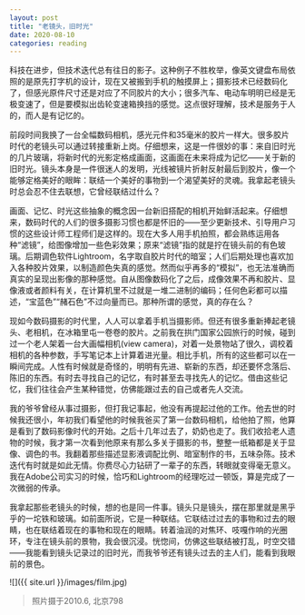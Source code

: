 ```yaml
---
layout: post
title: "老镜头，旧时光"
date: 2020-08-10
categories: reading
---
```


科技在进步，但技术迭代总有往日的影子。这种例子不胜枚举，像英文键盘布局依照的是原先打字机的设计，现在又被搬到手机的触摸屏上；摄影技术已经数码化了，但感光原件尺寸还是对应了不同胶片的大小；很多汽车、电动车明明已经是无极变速了，但是要模拟出齿轮变速箱换挡的感觉。这点很好理解，技术是服务于人的，而人是有记忆的。

前段时间我换了一台全幅数码相机，感光元件和35毫米的胶片一样大。很多胶片时代的老镜头可以通过转接重新上岗。仔细想来，这是一件很妙的事：来自旧时光的几片玻璃，将新时代的光影定格成画面，这画面在未来将成为记忆——关于新的旧时光。镜头本身是一件很迷人的发明，光线被镜片折射反射最后到胶片，像一个能够定格美好的眼眸：联结一个美好的事物到一个渴望美好的灵魂。我拿起老镜头时总会忍不住去联想，它曾经联结过什么？

画面、记忆、时光这些抽象的概念因一台新旧搭配的相机开始鲜活起来。仔细想来，数码时代的人们的很多摄影习惯也都是怀旧的——至少更新技术、引导用户习惯的这些设计师工程师们是这样的。现在大多人用手机拍照，都会熟练运用各种“滤镜”，给图像增加一些色彩效果；原来“滤镜”指的就是拧在镜头前的有色玻璃。后期调色软件Lightroom，名字取自胶片时代的暗室；人们后期处理也喜欢加入各种胶片效果，以制造颜色失真的感觉。然而似乎再多的“模拟”，也无法准确而真实的呈现出影像的那种感觉。自从图像数码化了之后，成像效果不再和胶片、显像液或者颜料有关，在计算机里不过就是一堆二进制的编码；任何色彩都可以描述，“宝蓝色”“赭石色”不过向量而已。那种所谓的感觉，真的存在么？

现如今数码摄影的时代里，人人可以拿着手机当摄影师。但还有很多重新捧起老镜头、老相机，在冰箱里屯一卷卷的胶片。之前我在拱门国家公园旅行的时候，碰到过一个老人架着一台大画幅相机(view camera)，对着一处景物站了很久，调校着相机的各种参数，手写笔记本上计算着进光量。相比手机，所有的这些都可以在一瞬间完成。人性有时候就是奇怪的，明明有先进、崭新的东西，却还要怀念落后、陈旧的东西。有时去寻找自己的记忆，有时甚至去寻找先人的记忆。借由这些记忆，我们往往会产生某种错觉，仿佛能跟过去的自己或者先人交流。

我的爷爷曾经从事过摄影，但打我记事起，他没有再提起过他的工作。他去世的时候我还很小，年初我们看望他的时候我爸买了第一台数码相机，给他拍了照，他算是看到了数码影像时代的开始。之后十几年过去了，奶奶也走了。我们收拾老人遗物的时候，我才第一次看到他原来有那么多关于摄影的书，整整一纸箱都是关于显像、调色的书。我翻着那些描述显影液调配比例、暗室制作的书，五味杂陈。技术迭代有时就是如此无情。你费尽心力钻研了一辈子的东西，转眼就变得毫无意义。我在Adobe公司实习的时候，恰巧和Lightroom的经理吃过一顿饭，算是完成了一次微弱的传承。

我拿起那些老镜头的时候，想的也是同一件事。镜头只是镜头，摆在那里就是黑乎乎的一坨铁和玻璃。如前面所说，它是一种联结。它联结过过去的事物和过去的眼睛，也在联结着现在的事物和现在的眼睛。转着油润的对焦环、吱嘎作响的光圈环，专注在镜头前的景物，我会很沉浸。恍惚间，仿佛这些联结被打乱，时空交错——我能看到镜头记录过的旧时光，而我爷爷还有镜头过去的主人们，能看到我眼前的景色。

![]({{ site.url }}/images/film.jpg)
> 照片摄于2010.6, 北京798